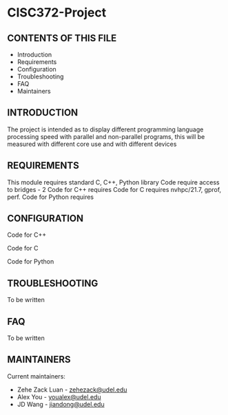 # CISC372-Project

CONTENTS OF THIS FILE
---------------------

 * Introduction
 * Requirements
 * Configuration
 * Troubleshooting
 * FAQ
 * Maintainers

INTRODUCTION
------------

The project is intended as to display different programming language processing speed with parallel and non-parallel programs, this will be measured with different core use and with different devices

REQUIREMENTS
------------

This module requires standard C, C++, Python library
Code require access to bridges - 2
Code for C++ requires
Code for C requires nvhpc/21.7, gprof, perf.
Code for Python requires

CONFIGURATION
-------------

Code for C++

Code for C
  

Code for Python


TROUBLESHOOTING
---------------

To be written

FAQ
---

To be written

MAINTAINERS
-----------

Current maintainers:
 * Zehe Zack Luan - zehezack@udel.edu
 * Alex You - youalex@udel.edu
 * JD Wang - jiandong@udel.edu


